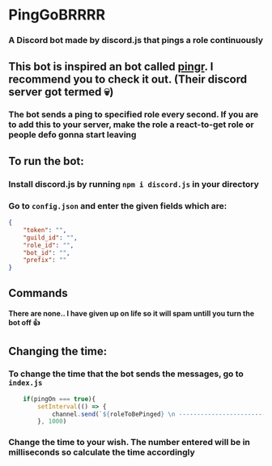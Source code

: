 # PingGoBRRRR
### A Discord bot made by discord.js that pings a role continuously

## This bot is inspired an bot called [pingr](https://github.com/gebwyd/pingr). I recommend you to check it out. (Their discord server got termed 💀)

### The bot sends a ping to specified role every second. If you are to add this to your server, make the role a react-to-get role or people defo gonna start leaving

## To run the bot:
### Install discord.js by running `npm i discord.js` in your directory
### Go to `config.json` and enter the given fields which are:
```json
{
    "token": "",
    "guild_id": "",
    "role_id": "",
    "bot_id": "",
    "prefix": ""
}
```

## Commands
#### There are none.. I have given up on life so it will spam untill you turn the bot off 👍

## Changing the time:
### To change the time that the bot sends the messages, go to `index.js`
```js
    if(pingOn === true){
        setInterval(() => {
            channel.send(`${roleToBePinged} \n ---------------------------------------------------------------------- \n Ping no: **${++i}** \n ----------------------------------------------------------------------`)
        }, 1000)
```
### Change the time to your wish. The number entered will be in milliseconds so calculate the time accordingly
